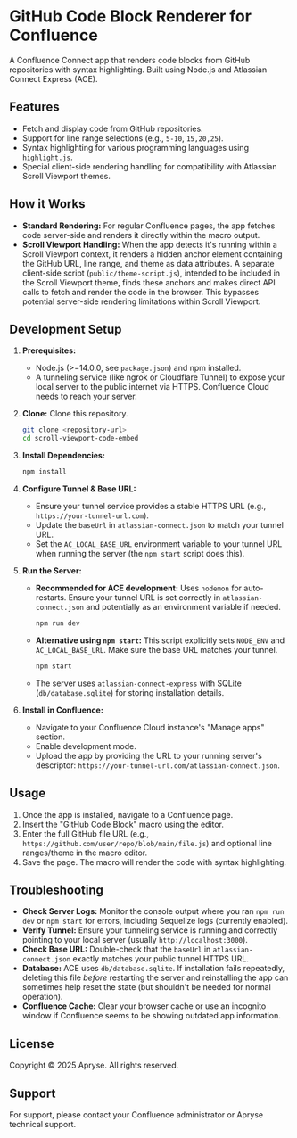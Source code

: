 # GitHub Code Block Renderer for Confluence

A Confluence Connect app that renders code blocks from GitHub repositories with syntax highlighting. Built using Node.js and Atlassian Connect Express (ACE).

## Features

- Fetch and display code from GitHub repositories.
- Support for line range selections (e.g., `5-10`, `15,20,25`).
- Syntax highlighting for various programming languages using `highlight.js`.
- Special client-side rendering handling for compatibility with Atlassian Scroll Viewport themes.

## How it Works

- **Standard Rendering:** For regular Confluence pages, the app fetches code server-side and renders it directly within the macro output.
- **Scroll Viewport Handling:** When the app detects it's running within a Scroll Viewport context, it renders a hidden anchor element containing the GitHub URL, line range, and theme as data attributes. A separate client-side script (`public/theme-script.js`), intended to be included in the Scroll Viewport theme, finds these anchors and makes direct API calls to fetch and render the code in the browser. This bypasses potential server-side rendering limitations within Scroll Viewport.

## Development Setup

1.  **Prerequisites:**
    *   Node.js (>=14.0.0, see `package.json`) and npm installed.
    *   A tunneling service (like ngrok or Cloudflare Tunnel) to expose your local server to the public internet via HTTPS. Confluence Cloud needs to reach your server.

2.  **Clone:** Clone this repository.
    ```bash
    git clone <repository-url>
    cd scroll-viewport-code-embed
    ```

3.  **Install Dependencies:**
    ```bash
    npm install
    ```

4.  **Configure Tunnel & Base URL:**
    *   Ensure your tunnel service provides a stable HTTPS URL (e.g., `https://your-tunnel-url.com`).
    *   Update the `baseUrl` in `atlassian-connect.json` to match your tunnel URL.
    *   Set the `AC_LOCAL_BASE_URL` environment variable to your tunnel URL when running the server (the `npm start` script does this).

5.  **Run the Server:**
    *   **Recommended for ACE development:** Uses `nodemon` for auto-restarts. Ensure your tunnel URL is set correctly in `atlassian-connect.json` and potentially as an environment variable if needed.
        ```bash
        npm run dev
        ```
    *   **Alternative using `npm start`:** This script explicitly sets `NODE_ENV` and `AC_LOCAL_BASE_URL`. Make sure the base URL matches your tunnel.
        ```bash
        npm start
        ```
    *   The server uses `atlassian-connect-express` with SQLite (`db/database.sqlite`) for storing installation details.

6.  **Install in Confluence:**
    *   Navigate to your Confluence Cloud instance's "Manage apps" section.
    *   Enable development mode.
    *   Upload the app by providing the URL to your running server's descriptor: `https://your-tunnel-url.com/atlassian-connect.json`.

## Usage

1.  Once the app is installed, navigate to a Confluence page.
2.  Insert the "GitHub Code Block" macro using the editor.
3.  Enter the full GitHub file URL (e.g., `https://github.com/user/repo/blob/main/file.js`) and optional line ranges/theme in the macro editor.
4.  Save the page. The macro will render the code with syntax highlighting.

## Troubleshooting

-   **Check Server Logs:** Monitor the console output where you ran `npm run dev` or `npm start` for errors, including Sequelize logs (currently enabled).
-   **Verify Tunnel:** Ensure your tunneling service is running and correctly pointing to your local server (usually `http://localhost:3000`).
-   **Check Base URL:** Double-check that the `baseUrl` in `atlassian-connect.json` exactly matches your public tunnel HTTPS URL.
-   **Database:** ACE uses `db/database.sqlite`. If installation fails repeatedly, deleting this file *before* restarting the server and reinstalling the app can sometimes help reset the state (but shouldn't be needed for normal operation).
-   **Confluence Cache:** Clear your browser cache or use an incognito window if Confluence seems to be showing outdated app information.

## License

Copyright © 2025 Apryse. All rights reserved.

## Support

For support, please contact your Confluence administrator or Apryse technical support.